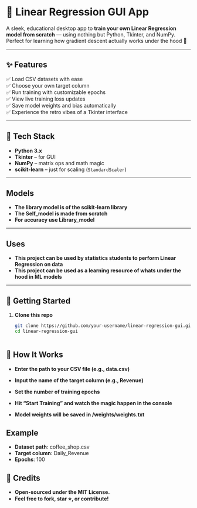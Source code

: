 # 🧮 Linear Regression GUI App

A sleek, educational desktop app to **train your own Linear Regression model from scratch** — using nothing but Python, Tkinter, and NumPy. Perfect for learning how gradient descent actually works under the hood 🚀

---

## ✨ Features

✅ Load CSV datasets with ease  
✅ Choose your own target column  
✅ Run training with customizable epochs  
✅ View live training loss updates  
✅ Save model weights and bias automatically  
✅ Experience the retro vibes of a Tkinter interface

---

## 🧠 Tech Stack

- **Python 3.x**
- **Tkinter** – for GUI
- **NumPy** – matrix ops and math magic
- **scikit-learn** – just for scaling (`StandardScaler`)

---

## Models 

- **The library model is of the scikit-learn library**
- **The Self_model is made from scratch**
- **For accuracy use Library_model**

---

## Uses 

- **This project can be used by statistics students to perform Linear Regression on data**
- **This project can be used as a learning resource of whats under the hood in ML models**

---

## 🚀 Getting Started

1. **Clone this repo**  
   ```bash
   git clone https://github.com/your-username/linear-regression-gui.git
   cd linear-regression-gui



## 🧪 How It Works
- **Enter the path to your CSV file (e.g., data.csv)**

- **Input the name of the target column (e.g., Revenue)**

- **Set the number of training epochs**

- **Hit “Start Training” and watch the magic happen in the console**

- **Model weights will be saved in /weights/weights.txt**

## Example
- **Dataset path**: coffee_shop.csv
- **Target column**: Daily_Revenue
- **Epochs**: 100

## 🧃 Credits
- **Open-sourced under the MIT License.**
- **Feel free to fork, star ⭐, or contribute!**